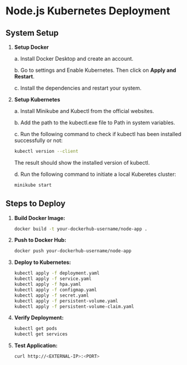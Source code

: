 # Node.js Kubernetes Deployment

## System Setup

1. **Setup Docker**

   a. Install Docker Desktop and create an account.

   b. Go to settings and Enable Kubernetes. Then click on **Apply and Restart**.

   c. Install the dependencies and restart your system.

2. **Setup Kubernetes**

   a. Install Minikube and Kubectl from the official websites.

   b. Add the path to the kubectl.exe file to Path in system variables.

   c. Run the following command to check if kubectl has been installed successfully or not:

      ```sh
      kubectl version --client
      ```
      
      The result should show the installed version of kubectl.

   d. Run the following command to initiate a local Kuberetes cluster:

      ```sh
      minikube start
      ```


## Steps to Deploy

1. **Build Docker Image:**
   ```sh
   docker build -t your-dockerhub-username/node-app .
   ```

2. **Push to Docker Hub:**
   ```sh
   docker push your-dockerhub-username/node-app
   ```

3. **Deploy to Kubernetes:**
   ```sh
   kubectl apply -f deployment.yaml
   kubectl apply -f service.yaml
   kubectl apply -f hpa.yaml
   kubectl apply -f configmap.yaml
   kubectl apply -f secret.yaml
   kubectl apply -f persistent-volume.yaml
   kubectl apply -f persistent-volume-claim.yaml
   ```

4. **Verify Deployment:**
   ```sh
   kubectl get pods
   kubectl get services
   ```

5. **Test Application:**
   ```sh
   curl http://<EXTERNAL-IP>:<PORT>
   ```